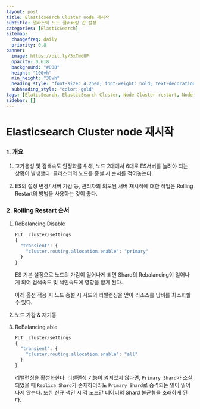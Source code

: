 ```yaml
---
layout: post
title: Elasticsearch Cluster node 재시작
subtitle: 엘라스틱 노드 클러터링 간 설정
categories: [ElasticSearch]
sitemap:
  changefreq: daily
  priority: 0.8
banner:
  image: https://bit.ly/3xTmdUP
  opacity: 0.618
  background: "#000"
  height: "100vh"
  min_height: "38vh"
  heading_style: "font-size: 4.25em; font-weight: bold; text-decoration: underline"
  subheading_style: "color: gold"
tags: [ElaticSearch, ElasticSearch Cluster, Node Cluster restart, Node restart]
sidebar: []
---
```


# Elasticsearch Cluster node 재시작

### 1. 개요

1. 고가용성 및 검색속도 안정화를 위해, 노드 2대에서 6대로 ES서버를 늘려야 되는 상황이 발생했다. 클러스터의 노드를 증설 시 순서를 적어놓는다.

2. ES의 설정 변경/ 서버 가감 등, 관리자의 의도된 서버 재시작에 대한 작업은 Rolling Restart의 방법을 사용하는 것이 좋다.

### 2. Rolling Restart 순서

1. ReBalancing Disable

   ```js
   PUT _cluster/settings
   {
     "transient": {
       "cluster.routing.allocation.enable": "primary"
     }
   }
   ```

   ES 기본 설정으로 노드의 가감이 일어나게 되면 Shard의 Rebalancing이 일어나게 되어 검색속도 및 색인속도에 영향을 받게 된다.

   아래 옵션 적용 시 노드 증설 시 사드의 리밸런싱을 맏아 리소스를 낭비를 최소화할 수 있다.

2. 노드 가감 & 재기동

3. ReBalancing able

   ```js
   PUT _cluster/settings
   {
     "transient": {
       "cluster.routing.allocation.enable": "all"
     }
   }
   ```

   리밸런싱을 활성화한다. 리밸런싱 기능이 켜져있지 않다면, `Primary Shard`가 소실되었을 때 `Replica Shard`가 존재하더라도 `Primary Shard`로 승격되는 일이 일어나지 않는다. 또한 신규 색인 시 각 노드간 데이터의 Shard 불균형을 초래하게 된다.

<ins class="kakao_ad_area" style="display:none;"
data-ad-unit = "DAN-IR3SEKWYp9BSWUj6"
data-ad-width = "320"
data-ad-height = "100"></ins>

<script type="text/javascript" src="//t1.daumcdn.net/kas/static/ba.min.js" async></script>
<script>
function changeGiscusTheme () {
    const theme = document.documentElement.getAttribute('data-theme') === 'dark' 'preferred_color_scheme' : 'light_tritanopia'

    console.log(theme)

    function sendMessage(message) {
      const iframe = document.querySelector('iframe.giscus-frame');
      if (!iframe) return;
      iframe.contentWindow.postMessage({ giscus: {
      setConfig: {
        theme: theme
      }
    } }, 'https://giscus.app');
    }

    sendMessage({
      setConfig: {
        theme: theme
      }
    });
  }
</script>
<script src="https://giscus.app/client.js"
        data-repo="kdm-korea/kdm-korea.github.io"
        data-repo-id="R_kgDOIzxYeA"
        data-category="Q&A"
        data-category-id="DIC_kwDOIzxYeM4CTtII"
        data-mapping="pathname"
        data-strict="0"
        data-reactions-enabled="1"
        data-emit-metadata="0"
        data-input-position="top"
        data-theme= "light_tritanopia"
        data-lang="ko"
        crossorigin="anonymous"
        async>
</script>
